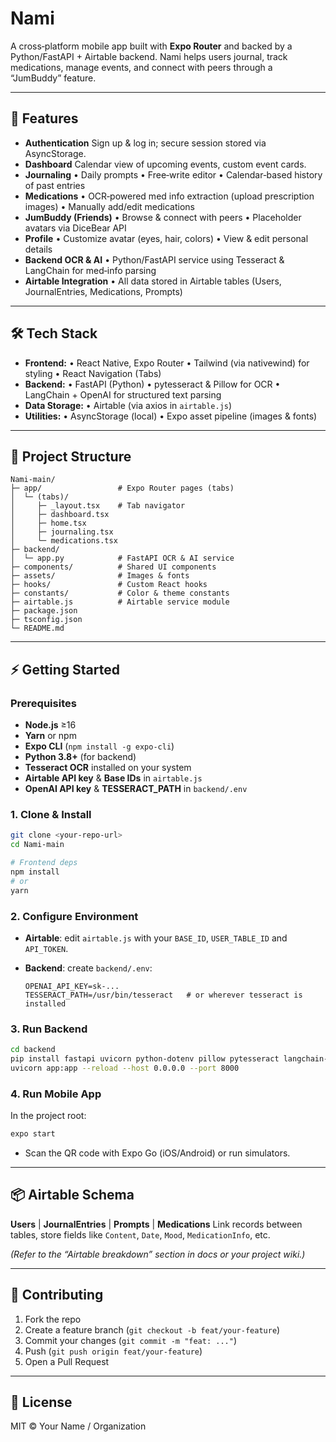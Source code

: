 # Nami

A cross‑platform mobile app built with **Expo Router** and backed by a Python/FastAPI + Airtable backend. Nami helps users journal, track medications, manage events, and connect with peers through a “JumBuddy” feature.

---

## 🚀 Features

* **Authentication**
  Sign up & log in; secure session stored via AsyncStorage.
* **Dashboard**
  Calendar view of upcoming events, custom event cards.
* **Journaling**
  • Daily prompts
  • Free‑write editor
  • Calendar‑based history of past entries
* **Medications**
  • OCR‑powered med info extraction (upload prescription images)
  • Manually add/edit medications
* **JumBuddy (Friends)**
  • Browse & connect with peers
  • Placeholder avatars via DiceBear API
* **Profile**
  • Customize avatar (eyes, hair, colors)
  • View & edit personal details
* **Backend OCR & AI**
  • Python/FastAPI service using Tesseract & LangChain for med‑info parsing
* **Airtable Integration**
  • All data stored in Airtable tables (Users, JournalEntries, Medications, Prompts)

---

## 🛠 Tech Stack

* **Frontend:**
  • React Native, Expo Router
  • Tailwind (via nativewind) for styling
  • React Navigation (Tabs)
* **Backend:**
  • FastAPI (Python)
  • pytesseract & Pillow for OCR
  • LangChain + OpenAI for structured text parsing
* **Data Storage:**
  • Airtable (via axios in `airtable.js`)
* **Utilities:**
  • AsyncStorage (local)
  • Expo asset pipeline (images & fonts)

---

## 📁 Project Structure

```
Nami-main/
├─ app/                 # Expo Router pages (tabs)
│  └─ (tabs)/
│     ├─ _layout.tsx    # Tab navigator
│     ├─ dashboard.tsx
│     ├─ home.tsx
│     ├─ journaling.tsx
│     └─ medications.tsx
├─ backend/
│  └─ app.py            # FastAPI OCR & AI service
├─ components/          # Shared UI components
├─ assets/              # Images & fonts
├─ hooks/               # Custom React hooks
├─ constants/           # Color & theme constants
├─ airtable.js          # Airtable service module
├─ package.json
├─ tsconfig.json
└─ README.md
```

---

## ⚡ Getting Started

### Prerequisites

* **Node.js** ≥16
* **Yarn** or npm
* **Expo CLI** (`npm install -g expo-cli`)
* **Python 3.8+** (for backend)
* **Tesseract OCR** installed on your system
* **Airtable API key** & **Base IDs** in `airtable.js`
* **OpenAI API key** & **TESSERACT\_PATH** in `backend/.env`

### 1. Clone & Install

```bash
git clone <your-repo-url>
cd Nami-main

# Frontend deps
npm install  
# or
yarn
```

### 2. Configure Environment

* **Airtable**: edit `airtable.js` with your `BASE_ID`, `USER_TABLE_ID` and `API_TOKEN`.
* **Backend**: create `backend/.env`:

  ```
  OPENAI_API_KEY=sk-...
  TESSERACT_PATH=/usr/bin/tesseract   # or wherever tesseract is installed
  ```

### 3. Run Backend

```bash
cd backend
pip install fastapi uvicorn python-dotenv pillow pytesseract langchain-openai
uvicorn app:app --reload --host 0.0.0.0 --port 8000
```

### 4. Run Mobile App

In the project root:

```bash
expo start
```

* Scan the QR code with Expo Go (iOS/Android) or run simulators.

---

## 📦 Airtable Schema

**Users** | **JournalEntries** | **Prompts** | **Medications**
Link records between tables, store fields like `Content`, `Date`, `Mood`, `MedicationInfo`, etc.

*(Refer to the “Airtable breakdown” section in docs or your project wiki.)*

---

## 🤝 Contributing

1. Fork the repo
2. Create a feature branch (`git checkout -b feat/your-feature`)
3. Commit your changes (`git commit -m "feat: ..."`)
4. Push (`git push origin feat/your-feature`)
5. Open a Pull Request

---

## 📄 License

MIT © Your Name / Organization
